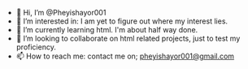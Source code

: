 - 👋 Hi, I’m @Pheyishayor001
- 👀 I’m interested in: I am yet to figure out where my interest lies.
- 🌱 I’m currently learning html. I'm about half way done.
- 💞️ I’m looking to collaborate on html related projects, just to test my proficiency.
- 📫 How to reach me: contact me on; pheyishayor001@gmail.com

<!---
Pheyishayor001/Pheyishayor001 is a ✨ special ✨ repository because its `README.md` (this file) appears on your GitHub profile.
You can click the Preview link to take a look at your changes.
--->
